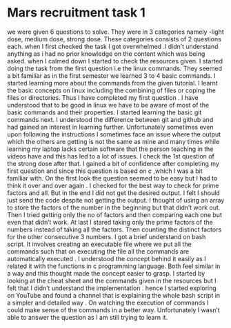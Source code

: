 # Mars recruitment task 1
we were given 6 questions to solve. They were in 3 categories namely -light dose, medium dose, strong dose.
These categories consists of 2 questions each.
when I first checked the task I got overwhelmed .I didn’t understand anything as i had no prior knowledge on the content which was being asked.
when I calmed down I started to check the resources given.
I started doing the task from the first question i.e the linux commands. They seemed a bit familiar as in the first semester we learned 3 to 4 basic commands. I started learning more about the commands from the given tutorial. I learnt the basic concepts on linux including the combining of files or coping the files or directories. Thus I have completed my first question .  I have understood that to be good in linux we have to be aware of most of the basic commands and their properties.
I started learning the basic git commands next. I understood the difference between git and github and had gained an interest in learning further. Unfortunately sometimes even upon following the instructions I sometimes face an issue where the output which the others are getting is not the same as mine and many times while learning my laptop lacks certain software that the person teaching in the videos have and this has led to a lot of issues.
I check the 1st question of the strong  dose after that. I gained a bit of confidence after completing my first question and since this question is based on c ,which I was a bit familiar with. On the first look the question seemed to be easy but I had to think it over and over again . I checked for the best way to check for prime factors and all. But in the end I did not get the desired output. I felt I should just send the code despite not getting the output. I thought of using an array to store the factors of the number in the beginning but that didn’t work out. Then I tried getting only the no of factors and then comparing each one but even that didn’t work. At last I stared taking only the prime factors of the numbers instead of taking all the factors.  Then counting the distinct factors for the other consecutive 3 numbers.
I got a brief understand on bash script. It involves creating an executable file where we put all the commands such that on executing the file all the commands are automatically executed . I understood the concept behind it easily as I related it with the functions in c programming language. Both feel similar in a way and this thought made the concept easier to grasp. I started by looking at the cheat sheet and the commands  given in the resources but I felt that I  didn’t understand the implementation . hence I started exploring on YouTube and found a channel that is explaining the whole bash script in a simpler and detailed way . On watching the execution of commands I could make sense of the commands in a better way. Unfortunately I wasn’t able to answer the question as I am still trying to learn it.   

